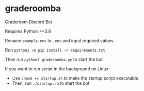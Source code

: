 # graderoomba
Graderoom Discord Bot

Requires Python >=3.8

Rename `example.env` to `.env` and input required values

Run `python3 -m pip install -r requirements.txt`

Then run `python3 graderoomba.py` to start the bot

If you want to run script in the background on Linux:
- Use `chmod +x startup.sh` to make the startup script executable.
- Then, run `./startup.sh` to start the bot
